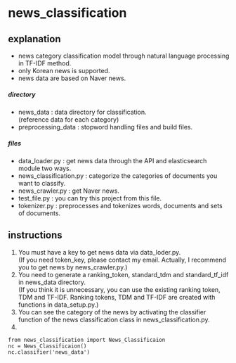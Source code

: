 # news_classification

## explanation

* news category classification model through natural language processing in TF-IDF method.
* only Korean news is supported.
* news data are based on Naver news.

##### directory
* news_data : data directory for classification. \
(reference data for each category)
* preprocessing_data : stopword handling files and build files.

##### files
* data_loader.py : get news data through the API and elasticsearch module two ways.
* news_classification.py : categorize the categories of documents you want to classify.
* news_crawler.py : get Naver news.
* test_file.py :  you can try this project from this file.
* tokenizer.py : preprocesses and tokenizes words, documents and sets of documents.

## instructions
1. You must have a key to get news data via data_loder.py.\
(If you need token_key, please contact my email. Actually, I recommend you to get news by news_crawler.py.)
2. You need to generate a ranking_token, standard_tdm and standard_tf_idf in news_data directory.\
 (If you think it is unnecessary, you can use the existing ranking token, TDM and TF-IDF. Ranking tokens, TDM and TF-IDF are created with functions in data_setup.py.)
3. You can see the category of the news by activating the classifier function of the news classification class in news_classification.py.
4. 
<pre><code>from news_classification import News_Classificaion
nc = News_Classificaion()
nc.classifier('news_data') 
</code></pre>